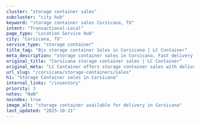 ```yaml
---
cluster: "storage container sales"
subcluster: "city hub"
keyword: "storage container sales Corsicana, TX"
intent: "Transactional-Local"
page_type: "Location Service Hub"
city: "Corsicana, TX"
service_type: "storage container"
title_tag: "Bjx storage container Sales in Corsicana | LC Container"
meta_description: "storage container sales in Corsicana. Fast delivery, competitive pricing. Serving storage containers area. Quote ID: Q6K. Call (214) 524-4168 for your free quote today."
original_title: "Corsicana storage container sales | LC Container"
original_meta: "LC Container offers storage container sales with delivery in Corsicana, TX. Local. Fast quotes. Since 2003."
url_slug: "/corsicana/storage-containers/sales"
h1: "Storage Container sales in Corsicana"
internal_links: "/inventory"
priority: 3
notes: "NaN"
noindex: true
image_alt: "storage container available for delivery in Corsicana"
last_updated: "2025-10-21"
---
```


<!-- TODO: Add unique city/inventory copy, images, and internal links here. -->

